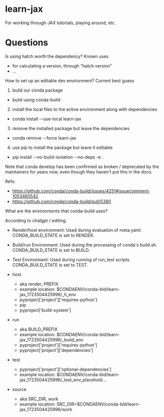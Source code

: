 # learn-jax
For working through JAX tutorials, playing around, etc.

# Questions

Is using hatch worth the dependency?  Known uses
- for calculating a version, through "hatch version"
- ...

How to set up an editable dev environment? Current best guess

1. build our conda package
-   build using conda-build
2. install the local files to the active environment along with dependencies
- conda install --use-local learn-jax
3. remove the installed package but leave the dependencies
- conda remove --force learn-jax
4. use pip to install the package but leave it editable
- pip install --no-build-isolation --no-deps -e .

Note that conda develop has been confirmed as broken / deprecated by the maintainers for
years now, even though they haven't put this in the docs.

Refs:

- https://github.com/conda/conda-build/issues/4251#issuecomment-1053460542
- https://github.com/conda/conda-build/pull/5380

What are the environments that conda-build uses?

According to chatgpt / editing.

- Render/host environment: Used during evaluation of meta.yaml. CONDA\_BUILD\_STATE is set to RENDER.
- Build/run Environment: Used during the processing of conda's build.sh. CONDA\_BUILD\_STATE is set to BUILD.
- Test Environment: Used during running of run\_test scripts.  CONDA\_BUILD\_STATE is set to TEST.

- host
  - aka render, PREFIX
  - example location: $CONDAENV/conda-bld/learn-jax_1723504425996/_h_env
  - pyproject['project']['requires-python']
  - pip
  - pyproject['build-system']
- run
  - aka BUILD\_PREFIX
  - example location: $CONDAENV/conda-bld/learn-jax\_1723504425996/\_build\_env
  - pyproject['project']['requires-python']
  - pyproject['project']['dependencies']
- test
  - pyproject['project']['optional-dependencies']
  - example location: $CONDAENV/conda-bld/learn-jax\_1723504425996/\_test\_env\_placehold...

- source
  - aka SRC\_DIR, work
  - example location: SRC\_DIR=$CONDAENV/conda-bld/learn-jax\_1723504425996/work
